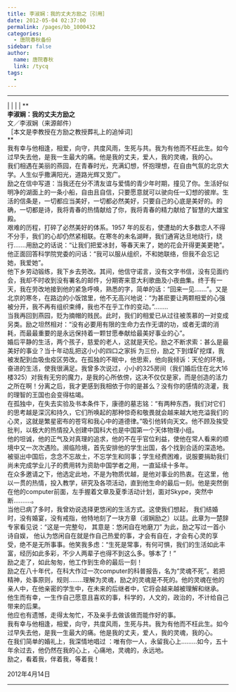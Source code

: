 ```yaml
---
title: 李淑娴：我的丈夫方励之［引用］
date: 2012-05-04 02:37:00
permalink: /pages/bb_1000432
categories: 
  - 唐院春秋备份
sidebar: false
author: 
  name: 唐院春秋
  link: /tycq
tags: 
  - 
---
```


* * *

  
|  |  |  |  **  
**李淑娴：我的丈夫方励之**  
文／李淑娴（来源邮件）  
［本文是李教授在方励之教授葬礼上的追悼词］  
**  
我有幸与他相逢，相爱，向守，共度风雨，生死与共。我为有他而不枉此生。如今过早失去他，是我一生最大的痛。他是我的丈夫，爱人，我的灵魂，我的心。  
我们相遇在美丽的燕园，在青春时光，充满幻想，怀抱理想，在自由气氛的北京大学。人生似乎撒满阳光，道路光辉又宽广。  
励之在信中写道：当我还在分不清友谊与爱情的青少年时期，撞见了你。生活好似明净的湖面上的一条小船，自由且自信，只要愿意就可以驶向任一幻想的彼岸。生活的信条是，一切都应当美好，一切都必然美好，只要自己的心底是美好的。的确，一切都是诗，我将青春的热情献给了你，我将青春的精力献给了智慧的大雄宝殿。  
艰难的历程，打碎了必然美好的体系。1957
年的反右，使遭劫的大多数恋人不得不分手，我们的心却仍然紧相联。在寒冬的未名湖畔，我们通宵达旦地绕行，绕行…….用励之的话说：“让我们把爱冰封，等春天来了，她的花会开得更美更艳”。他正面回答科学院党委的问话：“我可以服从组织，不和她联络，但我不会忘记她，我爱她”。  
他下乡劳动锻练，我下乡去劳改。其间，他信守诺言，没有文字书信，没有见面约会，我却不时收到没有署名的邮件，分期寄来意大利歌曲及小夜曲集。终于有一天，我在劳改地接到他的紧急呼唤，熟悉的字，简单的话：“回来一见…….”。又是北京的寒冬，在路边的小饭馆里，他不无高兴地说：“为甚麽要让两颗相爱的心强被分开，我不再有组织束缚，我也不在乎工作的变动。”……..  
当我再回到燕园，贬为摘帽的贱民。此时，我们的相爱已从过往被羡慕的一对变成另类。励之坦然相对：“没有必要用有限的生命力去作无谓的功，或者无谓的消耗，而最最重要的是永远保持着一颗甘愿奉献给最美好事业的心”。  
婚后平静的生活，两个孩子，慈爱的老人，这就是天伦。励之不断求索：甚么是最美好的事业？当十年动乱把这小小的四口之家拆
为三份，励之下到煤矿挖煤，我被发配到血吸虫疫区劳改。在孤独的不眠中，他思索，他向我倾诉：天伦的环境，奋进的生活，使我很满足。我曾多次说过，小小的325房间（我们婚后住在北大16
楼325）对我有无穷的魔力，是我的心所依傍，这决不仅仅是家，而是创造的活力之所在啊！分离之后，我才更感到我相依于你的是甚么？没有你的感情的浇灌，我的理智的王国也会变得枯竭。  
在孤独中，在失去实验及书本条件下，康德的墓志铭：“有两种东西，我们对它们的思考越是深沉和持久，它们所唤起的那种惊奇和敬畏就会越来越大地充溢我们的心灵，这就是繁星密布的苍穹和我心中的道德律。”吸引他转向天文。他不顾及挨受批判，以极大的热情投入创建中国科大也是中国第一个天体物理小组。  
他的坦诚，他的正气及对真理的追求，他的不在乎官位利益，使他在常人看来的顺境中又一次次遇险。濒临险境，首先安排他的学生出国，各个找到合适的深造地。被驱出中国后，念念不忘故土，不忘学生和同事；学生经费困难，说服要捐助我们尚未完成学业儿子的费用转为资助中国学者之用，一直延续十多年。  
在众多邀请之下，他选定此地，不是为物质优越，是他对事业的热衷。在这里，他以一贯的热情，投入教学，研究及各项活动，直到他生命的最后一刻。他是突然倒在他的computer前面，左手握着文章及夏季活动计划，面对Skype，突然中断……….。  
当他已病了多时，我曾劝说选择更悠闲的生活方式。这使我们想起，
我们结婚时，没有婚宴，没有戒指，他特地刻了一块方章（淑娴励之）以誌。此章为一楚辞专家看见说：“这是一完整句， 其意是：悠闲自在地磨刀”
为此，励之写过一首小诗自娱，
他认为悠闲自在就是作自己热爱的事，才会有自在，才会有心灵的享受，绝不是无所事事。他笑我多虑：“生死是常事，有何可惧，我们的生活如此丰富，经历如此多彩，不少人两辈子也得不到这么多。够本了！”  
励之走了，如此匆匆，他工作到生命的最后一刻！  
励之在八十年代，在科大作过一次computer的科普报告，名为“灵魂不死”。若把精神，处事原则，规则……..理解为灵魂，励之的灵魂是不死的。他的灵魂在他的亲人中，在他亲密的学生中，在未来的后继者中，它将会越来越被理解和继承。  
他生而有幸，一生作自己愿意且喜欢的事，科学的，人文的，政治的，不计给自己带来的后果。  
他应也有遗憾，走得太匆忙，不及亲手去做该做而能作好的事。  
我有幸与他相逢，相爱，向守，共度风雨，生死与共。我为有他而不枉此生。如今过早失去他，是我一生最大的痛。他是我的丈夫，爱人，我的灵魂，我的心。  
在我们简单的婚礼上，我深情地唱过 ：唯有你一人，永留我心上………如今，五十年余过去，他仍然在我的心上，心痛地，灵魂的，永远地。  
励之，看着我，伴着我，等着我！  
  
2012年4月14日  
  
  
---